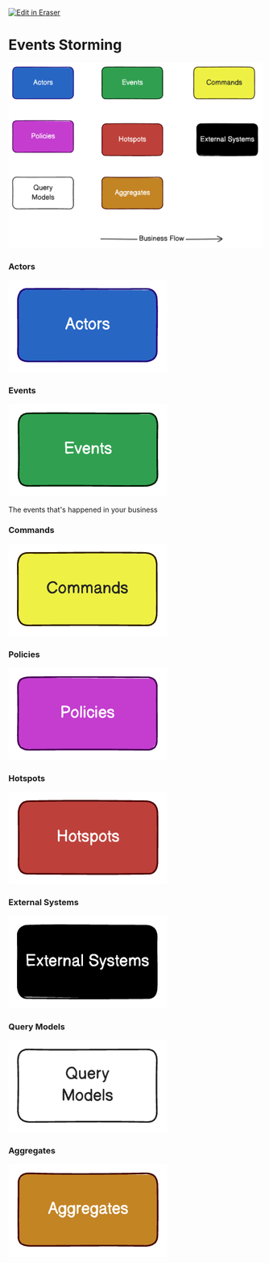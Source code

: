 <p><a target="_blank" href="https://app.eraser.io/workspace/VHoEELSGFVNGy5pgxreO" id="edit-in-eraser-github-link"><img alt="Edit in Eraser" src="https://firebasestorage.googleapis.com/v0/b/second-petal-295822.appspot.com/o/images%2Fgithub%2FOpen%20in%20Eraser.svg?alt=media&amp;token=968381c8-a7e7-472a-8ed6-4a6626da5501"></a></p>

# Events Storming
![image.png](/.eraser/VHoEELSGFVNGy5pgxreO___xqWYKd9ntEePv6FaUQV5R3VPmYW2___I49E8Fz5-dAMKC3YhRCCS.png "image.png")



### Actors


![image.png](/.eraser/VHoEELSGFVNGy5pgxreO___xqWYKd9ntEePv6FaUQV5R3VPmYW2___CHDSmemP_okSiwrIMxF1x.png "image.png")

### Events
![image.png](/.eraser/VHoEELSGFVNGy5pgxreO___xqWYKd9ntEePv6FaUQV5R3VPmYW2___mdCXVWcodldRmCaRBo1wf.png "image.png")

The events that's happened in your business



### Commands
![image.png](/.eraser/VHoEELSGFVNGy5pgxreO___xqWYKd9ntEePv6FaUQV5R3VPmYW2___cramkFrTVpPjKYb3WFm87.png "image.png")

### Policies
![image.png](/.eraser/VHoEELSGFVNGy5pgxreO___xqWYKd9ntEePv6FaUQV5R3VPmYW2___yipn45Zt99VBxOwOsIO8C.png "image.png")

### Hotspots
![image.png](/.eraser/VHoEELSGFVNGy5pgxreO___xqWYKd9ntEePv6FaUQV5R3VPmYW2___0CDRYPkRKFYogAaU5Cqrt.png "image.png")

### External Systems
![image.png](/.eraser/VHoEELSGFVNGy5pgxreO___xqWYKd9ntEePv6FaUQV5R3VPmYW2___9_NwL2gL0UvufsnMzJioY.png "image.png")

### Query Models
![image.png](/.eraser/VHoEELSGFVNGy5pgxreO___xqWYKd9ntEePv6FaUQV5R3VPmYW2___Lr9KU31axce3KhXicZOZR.png "image.png")

### Aggregates
![image.png](/.eraser/VHoEELSGFVNGy5pgxreO___xqWYKd9ntEePv6FaUQV5R3VPmYW2___LBazAjNkUaAOKnNmoCv_0.png "image.png")





<!--- Eraser file: https://app.eraser.io/workspace/VHoEELSGFVNGy5pgxreO --->